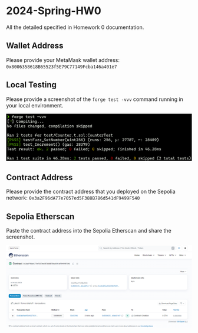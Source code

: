# 2024-Spring-HW0

All the detailed specified in Homework 0 documentation.

## Wallet Address
Please provide your MetaMask wallet address: `0x8006358618B65523f5E79C77149Fcba146a401e7`

## Local Testing
Please provide a screenshot of the `forge test -vvv` command running in your local environment.

![](picture/1.png)

## Contract Address
Please provide the contract address that you deployed on the Sepolia network: `0x3a2F96dA77e7057ed5F388B786d541dF9499F540`

## Sepolia Etherscan
Paste the contract address into the Sepolia Etherscan and share the screenshot.

![](picture/2.png)